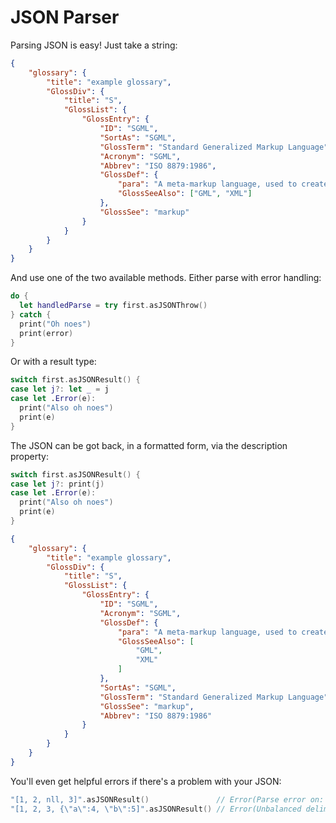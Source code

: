 # JSON Parser #
Parsing JSON is easy! Just take a string:
```JSON
{
    "glossary": {
        "title": "example glossary",
        "GlossDiv": {
            "title": "S",
            "GlossList": {
                "GlossEntry": {
                    "ID": "SGML",
                    "SortAs": "SGML",
                    "GlossTerm": "Standard Generalized Markup Language",
                    "Acronym": "SGML",
                    "Abbrev": "ISO 8879:1986",
                    "GlossDef": {
                        "para": "A meta-markup language, used to create markup languages such as DocBook.",
                        "GlossSeeAlso": ["GML", "XML"]
                    },
                    "GlossSee": "markup"
                }
            }
        }
    }
}
```
And use one of the two available methods. Either parse with error handling:
```swift
do {
  let handledParse = try first.asJSONThrow()
} catch {
  print("Oh noes")
  print(error)
}
```
Or with a result type:
```swift
switch first.asJSONResult() {
case let j?: let _ = j
case let .Error(e):
  print("Also oh noes")
  print(e)
}
```
The JSON can be got back, in a formatted form, via the description property:
```swift
switch first.asJSONResult() {
case let j?: print(j)
case let .Error(e):
  print("Also oh noes")
  print(e)
}
```
```JSON
{
    "glossary": {
        "title": "example glossary",
        "GlossDiv": {
            "title": "S",
            "GlossList": {
                "GlossEntry": {
                    "ID": "SGML",
                    "Acronym": "SGML",
                    "GlossDef": {
                        "para": "A meta-markup language, used to create markup languages such as DocBook.",
                        "GlossSeeAlso": [
                            "GML",
                            "XML"
                        ]
                    },
                    "SortAs": "SGML",
                    "GlossTerm": "Standard Generalized Markup Language",
                    "GlossSee": "markup",
                    "Abbrev": "ISO 8879:1986"
                }
            }
        }
    }
}
```
You'll even get helpful errors if there's a problem with your JSON:
```swift
"[1, 2, nll, 3]".asJSONResult()               // Error(Parse error on: nll)
"[1, 2, 3, {\"a\":4, \"b\":5]".asJSONResult() // Error(Unbalanced delimiters: {"a":4, "b":5)
```
